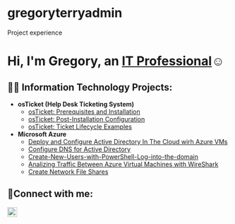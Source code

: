 # gregoryterryadmin
Project experience
<h1>Hi, I'm Gregory, an <a href="https://linkedin.com/in/Greg">IT Professional</a>☺</h1>

<h2>👨‍💻 Information Technology Projects:</h2>

- <b>osTicket (Help Desk Ticketing System)</b>
  - [osTicket: Prerequisites and Installation](https://github.com/gregoryterry/osTicket-Installation-Prerequsites)
  - [osTicket: Post-Installation Configuration](https://github.com/gregoryterry/osTicket-Post-Installation-Setup)
  - [osTicket: Ticket Lifecycle Examples](https://github.com/gregoryterry/Tickets-and-Ticket-Lifecycle)
- <b>Microsoft Azure</b>
  - [Deploy and Configure Active Directory In The Cloud wirh Azure VMs](https://github.com/gregoryterry/Deploy-Active-Directory-In-The-Cloud-wirh-Azure)
  - [Configure DNS for Active Directory](https://github.com/gregoryterry/Configure-DNS-for-Active-Directory)
  - [Create-New-Users-with-PowerShell-Log-into-the-domain](https://github.com/gregoryterry/Create-New-Users-with-PowerShell---Log-into-the-domain)
  - [Analizing Traffic Between Azure Virtual Machines with WireShark](https://github.com/gregoryterry/Network-Security-Groups-NSG-And-Analizing-Traffice-Between-Azure-Virtual-Machines-with-WireShark)
  - [Create Network File Shares](https://github.com/gregoryterry/Create-Network-File-Shares)
  
<h2>🤳Connect with me:</h2>

[<img align="left" alt="Greg | LinkedIn" width="22px" src="https://cdn.jsdelivr.net/npm/simple-icons@v3/icons/linkedin.svg" />][linkedin]

[linkedin]: https://linkedin.com/in/Greg
